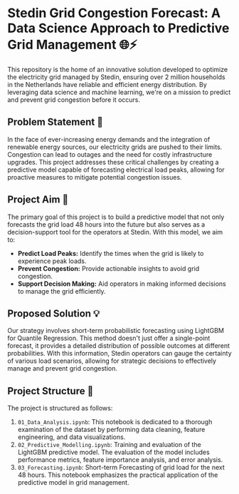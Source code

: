 # Stedin Grid Congestion Forecast: A Data Science Approach to Predictive Grid Management 🌐⚡️
This repository is the home of an innovative solution developed to optimize the electricity grid managed by Stedin, ensuring over 2 million households in the Netherlands have reliable and efficient energy distribution. By leveraging data science and machine learning, we're on a mission to predict and prevent grid congestion before it occurs.

## Problem Statement 📢
In the face of ever-increasing energy demands and the integration of renewable energy sources, our electricity grids are pushed to their limits. Congestion can lead to outages and the need for costly infrastructure upgrades. This project addresses these critical challenges by creating a predictive model capable of forecasting electrical load peaks, allowing for proactive measures to mitigate potential congestion issues. 

## Project Aim 🎯
The primary goal of this project is to build a predictive model that not only forecasts the grid load 48 hours into the future but also serves as a decision-support tool for the operators at Stedin. With this model, we aim to:

- **Predict Load Peaks:** Identify the times when the grid is likely to experience peak loads.
- **Prevent Congestion:** Provide actionable insights to avoid grid congestion.
- **Support Decision Making:** Aid operators in making informed decisions to manage the grid efficiently. 

## Proposed Solution 💡
Our strategy involves short-term probabilistic forecasting using LightGBM for Quantile Regression. This method doesn't just offer a single-point forecast, it provides a detailed distribution of possible outcomes at different probabilities. With this information, Stedin operators can gauge the certainty of various load scenarios, allowing for strategic decisions to effectively manage and prevent grid congestion.

## Project Structure 📁
The project is structured as follows:
1. `01_Data_Analysis.ipynb`: This notebook is dedicated to a thorough examination of the dataset by performing data cleaning, feature engineering, and data visualizations.
2. `02_Predictive_Modelling.ipynb`: Training and evaluation of the LightGBM predictive model. The evaluation of the model includes performance metrics, feature importance analysis, and error analysis.
3. `03_Forecasting.ipynb`: Short-term Forecasting of grid load for the next 48 hours. This notebook emphasizes the practical application of the predictive model in grid management.
